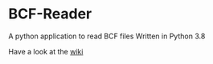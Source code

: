 # BCF-Reader
A python application to read BCF files
Written in Python 3.8

Have a look at the [wiki](https://github.com/emaschas/BCF-Reader.wiki.git)
